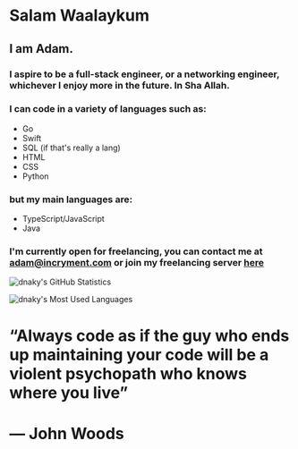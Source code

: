 # Salam Waalaykum
## I am Adam.
### I aspire to be a full-stack engineer, or a networking engineer, whichever I enjoy more in the future. In Sha Allah.
### I can code in a variety of languages such as:
- Go
- Swift
- SQL (if that's really a lang)
- HTML
- CSS
- Python
### but my main languages are: 
- TypeScript/JavaScript
- Java

### I'm currently open for freelancing, you can contact me at **adam@incryment.com** or join my freelancing server [here](https://incryment.com/discord)

![dnaky's GitHub Statistics](https://github-readme-stats.vercel.app/api?username=dnaky&count_private=true&title_color=fcbf49&text_color=eae2b7&bg_color=2f3e46&hide_border=true&border_radius=3)

![dnaky's Most Used Languages](https://github-readme-stats.vercel.app/api/top-langs/?username=dnaky&layout=compact&count_private=true&title_color=fcbf49&text_color=ffffff&bg_color=2f3e46&hide_border=true&border_radius=3&langs_count=5)

# “Always code as if the guy who ends up maintaining your code will be a violent psychopath who knows where you live”
# ― John Woods 
